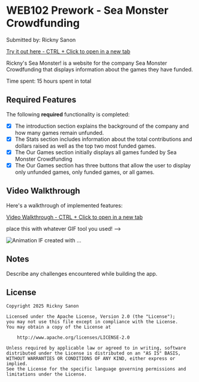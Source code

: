 # WEB102 Prework - Sea Monster Crowdfunding
Submitted by: Rickny Sanon

[Try it out here - CTRL + Click to open in a new tab](https://sanonrickny.github.io/web102_prework/)

Rickny's Sea Monster! is a website for the company Sea Monster Crowdfunding that displays information about the games they have funded.

Time spent: 15 hours spent in total

## Required Features

The following **required** functionality is completed:

   - [x] The introduction section explains the background of the company and how many games remain unfunded.
   - [x] The Stats section includes information about the total contributions and dollars raised as well as the top two most funded games.
   - [x] The Our Games section initially displays all games funded by Sea Monster Crowdfunding
   - [x] The Our Games section has three buttons that allow the user to display only unfunded games, only funded games, or all games.

## Video Walkthrough

Here's a walkthrough of implemented features:

[Video Walkthrough - CTRL + Click to open in a new tab](https://www.loom.com/share/04f9c957216a491db966742f39b28779)

place this with whatever GIF tool you used! -->

![Animation](https://github.com/user-attachments/assets/543ae5ce-b08b-45c9-af5c-1f01093be71c)
IF created with ...  
<!-- Recommended tools:
[Kap](https://getkap.co/) for macOS
[ScreenToGif](https://www.screentogif.com/) for Windows
[peek](https://github.com/phw/peek) for Linux. -->

## Notes

Describe any challenges encountered while building the app.

## License

    Copyright 2025 Rickny Sanon

    Licensed under the Apache License, Version 2.0 (the "License");
    you may not use this file except in compliance with the License.
    You may obtain a copy of the License at

        http://www.apache.org/licenses/LICENSE-2.0

    Unless required by applicable law or agreed to in writing, software
    distributed under the License is distributed on an "AS IS" BASIS,
    WITHOUT WARRANTIES OR CONDITIONS OF ANY KIND, either express or implied.
    See the License for the specific language governing permissions and
    limitations under the License.
